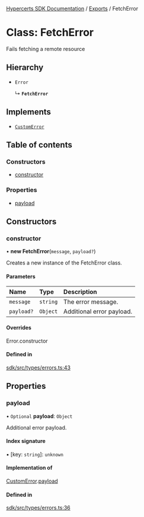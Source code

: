 [Hypercerts SDK Documentation](../README.md) / [Exports](../modules.md) / FetchError

# Class: FetchError

Fails fetching a remote resource

## Hierarchy

- `Error`

  ↳ **`FetchError`**

## Implements

- [`CustomError`](../interfaces/CustomError.md)

## Table of contents

### Constructors

- [constructor](FetchError.md#constructor)

### Properties

- [payload](FetchError.md#payload)

## Constructors

### constructor

• **new FetchError**(`message`, `payload?`)

Creates a new instance of the FetchError class.

#### Parameters

| Name       | Type     | Description               |
| :--------- | :------- | :------------------------ |
| `message`  | `string` | The error message.        |
| `payload?` | `Object` | Additional error payload. |

#### Overrides

Error.constructor

#### Defined in

[sdk/src/types/errors.ts:43](https://github.com/Network-Goods/hypercerts/blob/9677274/sdk/src/types/errors.ts#L43)

## Properties

### payload

• `Optional` **payload**: `Object`

Additional error payload.

#### Index signature

▪ [key: `string`]: `unknown`

#### Implementation of

[CustomError](../interfaces/CustomError.md).[payload](../interfaces/CustomError.md#payload)

#### Defined in

[sdk/src/types/errors.ts:36](https://github.com/Network-Goods/hypercerts/blob/9677274/sdk/src/types/errors.ts#L36)
